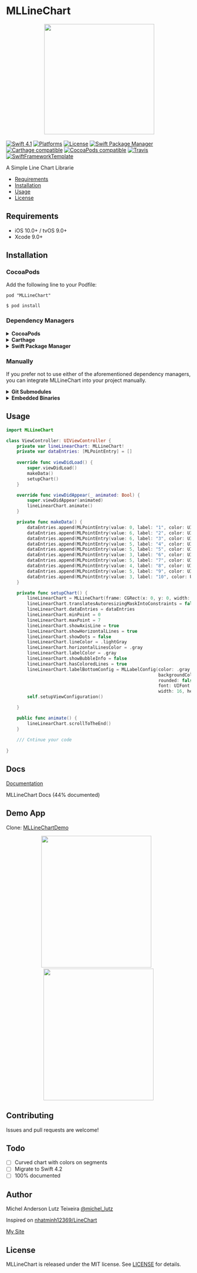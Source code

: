# MLLineChart

<p align="center">
 <img width="300" height="300"src="http://micheltlutz.me/imagens/projetos/MLLineChart/logo.png">
</p>


[![Swift 4.1](https://img.shields.io/badge/swift-4.1-brightgreen.svg)](https://swift.org)
[![Platforms](https://img.shields.io/cocoapods/p/MLLineChart.svg)](https://cocoapods.org/pods/MLLineChart)
[![License](https://img.shields.io/badge/license-MIT-brightgreen.svg)](https://raw.githubusercontent.com/micheltlutz/MLLineChart/master/LICENSE)
[![Swift Package Manager](https://img.shields.io/badge/Swift%20Package%20Manager-compatible-brightgreen.svg)](https://github.com/apple/swift-package-manager)
[![Carthage compatible](https://img.shields.io/badge/Carthage-compatible-4BC51D.svg?style=flat)](https://github.com/Carthage/Carthage)
[![CocoaPods compatible](https://img.shields.io/cocoapods/v/MLLineChart.svg)](https://cocoapods.org/pods/MLLineChart)
[![Travis](https://img.shields.io/travis/micheltlutz/MLLineChart/master.svg)](https://travis-ci.org/micheltlutz/MLLineChart/branches)
[![SwiftFrameworkTemplate](https://img.shields.io/badge/SwiftFramework-Template-red.svg)](http://github.com/RahulKatariya/SwiftFrameworkTemplate)

A Simple Line Chart Librarie

- [Requirements](#requirements)
- [Installation](#installation)
- [Usage](#usage)
- [License](#license)

## Requirements

- iOS 10.0+ / tvOS 9.0+ 
- Xcode 9.0+

## Installation

### CocoaPods

Add the following line to your Podfile:

    pod "MLLineChart"


``` $ pod install ```

### Dependency Managers
<details>
  <summary><strong>CocoaPods</strong></summary>

[CocoaPods](http://cocoapods.org) is a dependency manager for Cocoa projects. You can install it with the following command:

```bash
$ gem install cocoapods
```

To integrate MLLineChart into your Xcode project using CocoaPods, specify it in your `Podfile`:

```ruby
source 'https://github.com/CocoaPods/Specs.git'
platform :ios, '10.0'
use_frameworks!

pod 'MLLineChart', '~> 1.0'
```

Then, run the following command:

```bash
$ pod install
```

</details>

<details>
  <summary><strong>Carthage</strong></summary>

[Carthage](https://github.com/Carthage/Carthage) is a decentralized dependency manager that automates the process of adding frameworks to your Cocoa application.

You can install Carthage with [Homebrew](http://brew.sh/) using the following command:

```bash
$ brew update
$ brew install carthage
```

To integrate MLLineChart into your Xcode project using Carthage, specify it in your `Cartfile`:

```ogdl
github "micheltlutz/MLLineChart" ~> 1.0
```

</details>

<details>
  <summary><strong>Swift Package Manager</strong></summary>

To use MLLineChart as a [Swift Package Manager](https://swift.org/package-manager/) package just add the following in your Package.swift file.

``` swift
// swift-tools-version:4.1

import PackageDescription

let package = Package(
    name: "HelloMLLineChart",
    dependencies: [
        .package(url: "https://github.com/micheltlutz/MLLineChart.git", .upToNextMajor(from: "1.0"))
    ],
    targets: [
        .target(name: "HelloMLLineChart", dependencies: ["MLLineChart"])
    ]
)
```
</details>

### Manually

If you prefer not to use either of the aforementioned dependency managers, you can integrate MLLineChart into your project manually.

<details>
  <summary><strong>Git Submodules</strong></summary><p>

- Open up Terminal, `cd` into your top-level project directory, and run the following command "if" your project is not initialized as a git repository:

```bash
$ git init
```

- Add MLLineChart as a git [submodule](http://git-scm.com/docs/git-submodule) by running the following command:

```bash
$ git submodule add https://github.com/micheltlutz/MLLineChart.git
$ git submodule update --init --recursive
```

- Open the new `MLLineChart` folder, and drag the `MLLineChart.xcodeproj` into the Project Navigator of your application's Xcode project.

    > It should appear nested underneath your application's blue project icon. Whether it is above or below all the other Xcode groups does not matter.

- Select the `MLLineChart.xcodeproj` in the Project Navigator and verify the deployment target matches that of your application target.
- Next, select your application project in the Project Navigator (blue project icon) to navigate to the target configuration window and select the application target under the "Targets" heading in the sidebar.
- In the tab bar at the top of that window, open the "General" panel.
- Click on the `+` button under the "Embedded Binaries" section.
- You will see two different `MLLineChart.xcodeproj` folders each with two different versions of the `MLLineChart.framework` nested inside a `Products` folder.

    > It does not matter which `Products` folder you choose from.

- Select the `MLLineChart.framework`.

- And that's it!

> The `MLLineChart.framework` is automagically added as a target dependency, linked framework and embedded framework in a copy files build phase which is all you need to build on the simulator and a device.

</p></details>

<details>
  <summary><strong>Embedded Binaries</strong></summary><p>

- Download the latest release from https://github.com/micheltlutz/MLLineChart/releases
- Next, select your application project in the Project Navigator (blue project icon) to navigate to the target configuration window and select the application target under the "Targets" heading in the sidebar.
- In the tab bar at the top of that window, open the "General" panel.
- Click on the `+` button under the "Embedded Binaries" section.
- Add the downloaded `MLLineChart.framework`.
- And that's it!

</p></details>


## Usage


```swift
import MLLineChart

class ViewController: UIViewController {
    private var lineLinearChart: MLLineChart!
    private var dataEntries: [MLPointEntry] = []
    
    override func viewDidLoad() {
        super.viewDidLoad()
        makeData()
        setupChart()
    }

    override func viewDidAppear(_ animated: Bool) {
        super.viewDidAppear(animated)
        lineLinearChart.animate()
    }

    private func makeData() {
        dataEntries.append(MLPointEntry(value: 0, label: "1", color: UIColor.init(hex: "f0f0f0"), bubbleConfig: nil))
        dataEntries.append(MLPointEntry(value: 6, label: "2", color: UIColor.init(hex: "70A886"), bubbleConfig: nil))
        dataEntries.append(MLPointEntry(value: 6, label: "3", color: UIColor.init(hex: "70A886"), bubbleConfig: nil))
        dataEntries.append(MLPointEntry(value: 5, label: "4", color: UIColor.init(hex: "F3A634"), bubbleConfig: nil))
        dataEntries.append(MLPointEntry(value: 5, label: "5", color: UIColor.init(hex: "F3A634"), bubbleConfig: nil))
        dataEntries.append(MLPointEntry(value: 3, label: "6", color: UIColor.init(hex: "EB7F33"), bubbleConfig: nil))
        dataEntries.append(MLPointEntry(value: 5, label: "7", color: UIColor.init(hex: "F3A634"), bubbleConfig: nil))
        dataEntries.append(MLPointEntry(value: 4, label: "8", color: UIColor.init(hex: "F29D53"), bubbleConfig: nil))
        dataEntries.append(MLPointEntry(value: 5, label: "9", color: UIColor.init(hex: "F3A634"), bubbleConfig: nil))
        dataEntries.append(MLPointEntry(value: 3, label: "10", color: UIColor.init(hex: "EB7F33"), bubbleConfig: nil))
    }

    private func setupChart() {
        lineLinearChart = MLLineChart(frame: CGRect(x: 0, y: 0, width: 320, height: heightChart))
        lineLinearChart.translatesAutoresizingMaskIntoConstraints = false
        lineLinearChart.dataEntries = dataEntries
        lineLinearChart.minPoint = 0
        lineLinearChart.maxPoint = 7
        lineLinearChart.showAxisLine = true
        lineLinearChart.showHorizontalLines = true
        lineLinearChart.showDots = false
        lineLinearChart.lineColor = .lightGray
        lineLinearChart.horizontalLinesColor = .gray
        lineLinearChart.labelColor = .gray
        lineLinearChart.showBubbleInfo = false
        lineLinearChart.hasColoredLines = true
        lineLinearChart.labelBottomConfig = MLLabelConfig(color: .gray,
                                                          backgroundColor: .clear,
                                                          rounded: false,
                                                          font: UIFont.systemFont(ofSize: 11),
                                                          width: 16, height: 16, fontSize: 11)
        self.setupViewConfiguration()

    }

    public func animate() {
        lineLinearChart.scrollToTheEnd()
    }
    
    /// Cntinue your code
    
}

```

## Docs

[Documentation](https://github.com/micheltlutz/MLLineChart/docs/)

MLLineChart Docs (44% documented)


## Demo App



Clone: [MLLineChartDemo](https://github.com/micheltlutz/MLLineChartDemo)


<p align="center">
 <img width="300" height="358"src="http://micheltlutz.me/imagens/projetos/MLLineChart/IMG_4604.jpg"> 
 
 
 <img width="300" height="358"src="http://micheltlutz.me/imagens/projetos/MLLineChart/IMG_4605.jpg">
</p>


## Contributing

Issues and pull requests are welcome!

## Todo

- [ ] Curved chart with colors on segments
- [ ] Migrate to Swift 4.2
- [ ] 100% documented

## Author

Michel Anderson Lutz Teixeira [@michel_lutz](https://twitter.com/michel_lutz)

Inspired on  [nhatminh12369/LineChart](https://github.com/nhatminh12369/LineChart)

[My Site](http://micheltlutz.me)

## License

MLLineChart is released under the MIT license. See [LICENSE](https://github.com/micheltlutz/MLLineChart/blob/master/LICENSE) for details.

